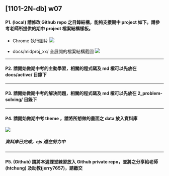 ## [1101-2N-db] w07

#### P1. (local) 請修改 Github repo 之目錄結構，能夠支援期中 project 如下。請參考老師所提供的期中 project 檔案結構樣板。

- Chrome 執行圖片
  ![](https://i.imgur.com/jNZ4PA9.png)

- docs/midproj_xx/ 全展開的檔案結構截圖
  ![](https://i.imgur.com/HX5O6G0.png)

---

#### P2. 請開始做期中考的主動學習，相關的程式碼及 md 檔可以先放在 docs/active/ 目錄下

---

#### P3. 請開始做期中考的解決問題，相關的程式碼及 md 檔可以先放在 2_problem-solving/ 目錄下

---

#### P4. 請開始做期中考 theme ，請將所想做的畫面之 data 放入資料庫

![](https://i.imgur.com/arEZG4m.png)

##### 資料庫已完成，ejs 還在努力中

---

#### P5. (Github) 請將本週課堂練習放入 Github private repo，並將之分享給老師(htchung) 及助教(jerry7657)，請繳交
